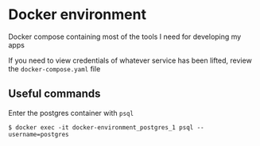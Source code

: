 # Docker environment

Docker compose containing most of the tools I need for developing my apps

If you need to view credentials of whatever service has been lifted, review the `docker-compose.yaml` file

## Useful commands

Enter the postgres container with `psql`

`$ docker exec -it docker-environment_postgres_1 psql --username=postgres`